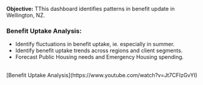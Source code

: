 **Objective:** TThis dashboard identifies patterns in benefit update in Wellington, NZ.

### Benefit Uptake Analysis:
- Identify fluctuations in benefit uptake, ie. especially in summer.
- Identify benefit uptake trends across regions and client segments.
- Forecast Public Housing needs and Emergency Housing spending.

<br>
[Benefit Uptake Analysis](https://www.youtube.com/watch?v=Jt7CFIzGvYI)
